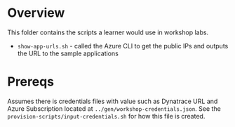 # Overview

This folder contains the scripts a learner would use in workshop labs.

* `show-app-urls.sh` - called the Azure CLI to get the public IPs and outputs the URL to the sample applications

# Prereqs

Assumes there is credentials files with value such as Dynatrace URL and Azure Subscription located at `../gen/workshop-credentials.json`.  See the `provision-scripts/input-credentials.sh` for how this file is created.
